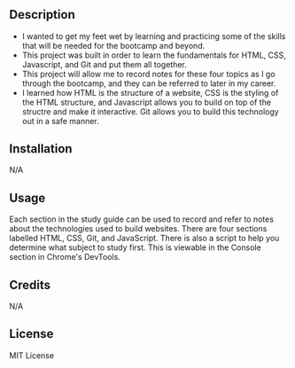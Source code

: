 # <Prework Study Guide>

## Description

- I wanted to get my feet wet by learning and practicing some of the skills that will be needed for the bootcamp and beyond.
- This project was built in order to learn the fundamentals for HTML, CSS, Javascript, and Git and put them all together.
- This project will allow me to record notes for these four topics as I go through the bootcamp, and they can be referred to later in my career.
- I learned how HTML is the structure of a website, CSS is the styling of the HTML structure, and Javascript allows you to build on top of the structre and make it interactive. Git allows you to build this technology out in a safe manner.

## Installation

N/A

## Usage

Each section in the study guide can be used to record and refer to notes about the technologies used to build websites. There are four sections labelled HTML, CSS, Git, and JavaScript. There is also a script to help you determine what subject to study first. This is viewable in the Console section in Chrome's DevTools.


## Credits

N/A

## License

MIT License

